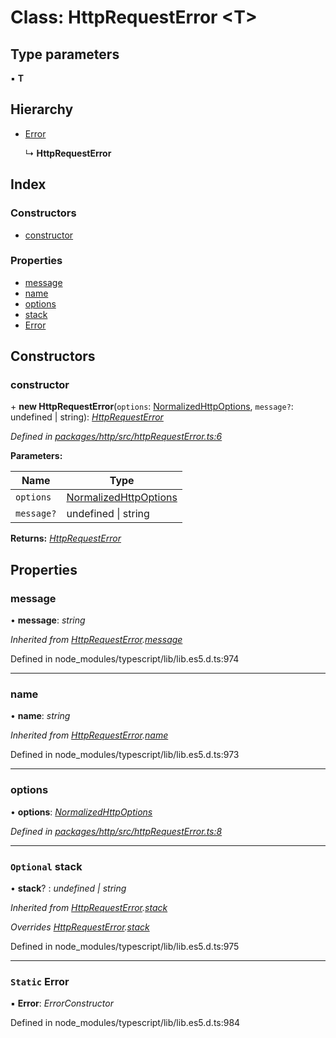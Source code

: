 # Class: HttpRequestError <**T**>

## Type parameters

▪ **T**

## Hierarchy

* [Error](httprequesterror.md#static-error)

  ↳ **HttpRequestError**

## Index

### Constructors

* [constructor](httprequesterror.md#constructor)

### Properties

* [message](httprequesterror.md#message)
* [name](httprequesterror.md#name)
* [options](httprequesterror.md#options)
* [stack](httprequesterror.md#optional-stack)
* [Error](httprequesterror.md#static-error)

## Constructors

###  constructor

\+ **new HttpRequestError**(`options`: [NormalizedHttpOptions](../interfaces/normalizedhttpoptions.md), `message?`: undefined | string): *[HttpRequestError](httprequesterror.md)*

*Defined in [packages/http/src/httpRequestError.ts:6](https://github.com/headline-1/coolio/blob/420fd1d/packages/http/src/httpRequestError.ts#L6)*

**Parameters:**

Name | Type |
------ | ------ |
`options` | [NormalizedHttpOptions](../interfaces/normalizedhttpoptions.md) |
`message?` | undefined &#124; string |

**Returns:** *[HttpRequestError](httprequesterror.md)*

## Properties

###  message

• **message**: *string*

*Inherited from [HttpRequestError](httprequesterror.md).[message](httprequesterror.md#message)*

Defined in node_modules/typescript/lib/lib.es5.d.ts:974

___

###  name

• **name**: *string*

*Inherited from [HttpRequestError](httprequesterror.md).[name](httprequesterror.md#name)*

Defined in node_modules/typescript/lib/lib.es5.d.ts:973

___

###  options

• **options**: *[NormalizedHttpOptions](../interfaces/normalizedhttpoptions.md)*

*Defined in [packages/http/src/httpRequestError.ts:8](https://github.com/headline-1/coolio/blob/420fd1d/packages/http/src/httpRequestError.ts#L8)*

___

### `Optional` stack

• **stack**? : *undefined | string*

*Inherited from [HttpRequestError](httprequesterror.md).[stack](httprequesterror.md#optional-stack)*

*Overrides [HttpRequestError](httprequesterror.md).[stack](httprequesterror.md#optional-stack)*

Defined in node_modules/typescript/lib/lib.es5.d.ts:975

___

### `Static` Error

▪ **Error**: *ErrorConstructor*

Defined in node_modules/typescript/lib/lib.es5.d.ts:984
